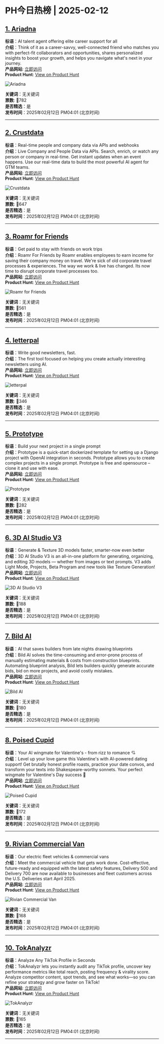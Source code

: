 # PH今日热榜 | 2025-02-12

## [1. Ariadna](https://www.producthunt.com/posts/ariadna?utm_campaign=producthunt-api&utm_medium=api-v2&utm_source=Application%3A+linewalker+%28ID%3A+135281%29)  
**标语**：AI talent agent offering elite career support for all  
**介绍**：Think of it as a career-savvy, well-connected friend who matches you with perfect-fit collaborators and opportunities, shares personalized insights to boost your growth, and helps you navigate what's next in your journey.  
**产品网站**: [立即访问](https://www.producthunt.com/r/FI35VGLTX54DEX?utm_campaign=producthunt-api&utm_medium=api-v2&utm_source=Application%3A+linewalker+%28ID%3A+135281%29)  
**Product Hunt**: [View on Product Hunt](https://www.producthunt.com/posts/ariadna?utm_campaign=producthunt-api&utm_medium=api-v2&utm_source=Application%3A+linewalker+%28ID%3A+135281%29)  

![Ariadna](https://ph-files.imgix.net/45309c0e-8a00-4738-9a6d-4e2fa4917db2.png?auto=format&fit=crop&frame=1&h=512&w=1024)  

**关键词**：无关键词  
**票数**: 🔺782  
**是否精选**：是  
**发布时间**：2025年02月12日 PM04:01 (北京时间)  

---

## [2. Crustdata](https://www.producthunt.com/posts/crustdata-3?utm_campaign=producthunt-api&utm_medium=api-v2&utm_source=Application%3A+linewalker+%28ID%3A+135281%29)  
**标语**：Real-time people and company data via APIs and webhooks  
**介绍**：Live Company and People Data via APIs. Search, enrich, or watch any person or company in real-time. Get instant updates when an event happens. Use our real-time data to build the most powerful AI agent for GTM teams.  
**产品网站**: [立即访问](https://www.producthunt.com/r/CTKXZQE2OKVJMS?utm_campaign=producthunt-api&utm_medium=api-v2&utm_source=Application%3A+linewalker+%28ID%3A+135281%29)  
**Product Hunt**: [View on Product Hunt](https://www.producthunt.com/posts/crustdata-3?utm_campaign=producthunt-api&utm_medium=api-v2&utm_source=Application%3A+linewalker+%28ID%3A+135281%29)  

![Crustdata](https://ph-files.imgix.net/6e4625e4-f417-45d1-b65c-5b3deffa2197.png?auto=format&fit=crop&frame=1&h=512&w=1024)  

**关键词**：无关键词  
**票数**: 🔺647  
**是否精选**：是  
**发布时间**：2025年02月12日 PM04:01 (北京时间)  

---

## [3. Roamr for Friends](https://www.producthunt.com/posts/roamr-for-friends?utm_campaign=producthunt-api&utm_medium=api-v2&utm_source=Application%3A+linewalker+%28ID%3A+135281%29)  
**标语**：Get paid to stay with friends on work trips  
**介绍**：Roamr For Friends by Roamr enables employees to earn income for saving their company money on travel. We're sick of old corporate travel processes & experiences. The way we work & live has changed. Its now time to disrupt corporate travel processes too.  
**产品网站**: [立即访问](https://www.producthunt.com/r/NSSSCDLQPRV7BB?utm_campaign=producthunt-api&utm_medium=api-v2&utm_source=Application%3A+linewalker+%28ID%3A+135281%29)  
**Product Hunt**: [View on Product Hunt](https://www.producthunt.com/posts/roamr-for-friends?utm_campaign=producthunt-api&utm_medium=api-v2&utm_source=Application%3A+linewalker+%28ID%3A+135281%29)  

![Roamr for Friends](https://ph-files.imgix.net/92087630-fdb8-44ef-a1bf-ae7a5bb02c8a.png?auto=format&fit=crop&frame=1&h=512&w=1024)  

**关键词**：无关键词  
**票数**: 🔺561  
**是否精选**：是  
**发布时间**：2025年02月12日 PM04:01 (北京时间)  

---

## [4. letterpal](https://www.producthunt.com/posts/letterpal-2?utm_campaign=producthunt-api&utm_medium=api-v2&utm_source=Application%3A+linewalker+%28ID%3A+135281%29)  
**标语**：Write good newsletters, fast.  
**介绍**：The first tool focused on helping you create actually interesting newsletters using AI.  
**产品网站**: [立即访问](https://www.producthunt.com/r/CPO7ABNKS5N7II?utm_campaign=producthunt-api&utm_medium=api-v2&utm_source=Application%3A+linewalker+%28ID%3A+135281%29)  
**Product Hunt**: [View on Product Hunt](https://www.producthunt.com/posts/letterpal-2?utm_campaign=producthunt-api&utm_medium=api-v2&utm_source=Application%3A+linewalker+%28ID%3A+135281%29)  

![letterpal](https://ph-files.imgix.net/b8d101a0-2bc0-466f-8523-bfddf35a5ec8.png?auto=format&fit=crop&frame=1&h=512&w=1024)  

**关键词**：无关键词  
**票数**: 🔺346  
**是否精选**：是  
**发布时间**：2025年02月12日 PM04:01 (北京时间)  

---

## [5. Prototype](https://www.producthunt.com/posts/prototype?utm_campaign=producthunt-api&utm_medium=api-v2&utm_source=Application%3A+linewalker+%28ID%3A+135281%29)  
**标语**：Build your next project in a single prompt  
**介绍**：Prototype is a quick-start dockerized template for setting up a Django project with OpenAI integration in seconds. Prototype allows you to create complex projects in a single prompt. Prototype is free and opensource – clone it and use with ease.  
**产品网站**: [立即访问](https://www.producthunt.com/r/TOSGXSYTYEO7JK?utm_campaign=producthunt-api&utm_medium=api-v2&utm_source=Application%3A+linewalker+%28ID%3A+135281%29)  
**Product Hunt**: [View on Product Hunt](https://www.producthunt.com/posts/prototype?utm_campaign=producthunt-api&utm_medium=api-v2&utm_source=Application%3A+linewalker+%28ID%3A+135281%29)  

![Prototype](https://ph-files.imgix.net/79569326-d3b8-40f5-95f9-2b83b4c6544a.png?auto=format&fit=crop&frame=1&h=512&w=1024)  

**关键词**：无关键词  
**票数**: 🔺282  
**是否精选**：是  
**发布时间**：2025年02月12日 PM04:01 (北京时间)  

---

## [6. 3D AI Studio V3](https://www.producthunt.com/posts/3d-ai-studio-v3?utm_campaign=producthunt-api&utm_medium=api-v2&utm_source=Application%3A+linewalker+%28ID%3A+135281%29)  
**标语**：Generate & Texture 3D models faster, smarter-now even better  
**介绍**：3D AI Studio V3 is an all-in-one platform for generating, organizing, and editing 3D models — whether from images or text prompts. V3 adds Light Mode, Projects, Beta Program and new tools like Texture Generation!  
**产品网站**: [立即访问](https://www.producthunt.com/r/WFDDICFXYUDJHI?utm_campaign=producthunt-api&utm_medium=api-v2&utm_source=Application%3A+linewalker+%28ID%3A+135281%29)  
**Product Hunt**: [View on Product Hunt](https://www.producthunt.com/posts/3d-ai-studio-v3?utm_campaign=producthunt-api&utm_medium=api-v2&utm_source=Application%3A+linewalker+%28ID%3A+135281%29)  

![3D AI Studio V3](https://ph-files.imgix.net/8d48bb00-8d60-423f-9f43-246cd69e69de.jpeg?auto=format&fit=crop&frame=1&h=512&w=1024)  

**关键词**：无关键词  
**票数**: 🔺188  
**是否精选**：是  
**发布时间**：2025年02月12日 PM04:01 (北京时间)  

---

## [7. Bild AI](https://www.producthunt.com/posts/bild-ai?utm_campaign=producthunt-api&utm_medium=api-v2&utm_source=Application%3A+linewalker+%28ID%3A+135281%29)  
**标语**：AI that saves builders from late nights drawing blueprints  
**介绍**：Bild AI solves the time-consuming and error-prone process of manually estimating materials & costs from construction blueprints. Automating blueprint analysis, Bild lets builders quickly generate accurate bids, bid on more projects, and avoid costly mistakes.  
**产品网站**: [立即访问](https://www.producthunt.com/r/AANE7UR27DHL7F?utm_campaign=producthunt-api&utm_medium=api-v2&utm_source=Application%3A+linewalker+%28ID%3A+135281%29)  
**Product Hunt**: [View on Product Hunt](https://www.producthunt.com/posts/bild-ai?utm_campaign=producthunt-api&utm_medium=api-v2&utm_source=Application%3A+linewalker+%28ID%3A+135281%29)  

![Bild AI](https://ph-files.imgix.net/a1e37a51-6041-4ace-8588-bb39a3ee7156.gif?auto=format&fit=crop&frame=1&h=512&w=1024)  

**关键词**：无关键词  
**票数**: 🔺180  
**是否精选**：是  
**发布时间**：2025年02月12日 PM04:01 (北京时间)  

---

## [8. Poised Cupid](https://www.producthunt.com/posts/poised-cupid?utm_campaign=producthunt-api&utm_medium=api-v2&utm_source=Application%3A+linewalker+%28ID%3A+135281%29)  
**标语**：Your AI wingmate for Valentine's - from rizz to romance 💘  
**介绍**：Level up your love game this Valentine's with AI-powered dating support! Get brutally honest profile roasts, practice your date convos, and transform your texts into Shakespeare-worthy sonnets. Your perfect wingmate for Valentine's Day success 💝  
**产品网站**: [立即访问](https://www.producthunt.com/r/CFELDV2HPEEUMA?utm_campaign=producthunt-api&utm_medium=api-v2&utm_source=Application%3A+linewalker+%28ID%3A+135281%29)  
**Product Hunt**: [View on Product Hunt](https://www.producthunt.com/posts/poised-cupid?utm_campaign=producthunt-api&utm_medium=api-v2&utm_source=Application%3A+linewalker+%28ID%3A+135281%29)  

![Poised Cupid](https://ph-files.imgix.net/3243fd34-6813-4df5-9b8b-d2c524e7bf9b.png?auto=format&fit=crop&frame=1&h=512&w=1024)  

**关键词**：无关键词  
**票数**: 🔺172  
**是否精选**：是  
**发布时间**：2025年02月12日 PM04:01 (北京时间)  

---

## [9. Rivian Commercial Van](https://www.producthunt.com/posts/rivian-commercial-van?utm_campaign=producthunt-api&utm_medium=api-v2&utm_source=Application%3A+linewalker+%28ID%3A+135281%29)  
**标语**：Our electric fleet vehicles & commercial vans  
**介绍**：Meet the commercial vehicle that gets work done. Cost-effective, future-ready and equipped with the latest safety features, Delivery 500 and Delivery 700 are now available to businesses and fleet customers across the U.S. Deliveries start April 2025.  
**产品网站**: [立即访问](https://www.producthunt.com/r/2VWE7243PDRMWL?utm_campaign=producthunt-api&utm_medium=api-v2&utm_source=Application%3A+linewalker+%28ID%3A+135281%29)  
**Product Hunt**: [View on Product Hunt](https://www.producthunt.com/posts/rivian-commercial-van?utm_campaign=producthunt-api&utm_medium=api-v2&utm_source=Application%3A+linewalker+%28ID%3A+135281%29)  

![Rivian Commercial Van](https://ph-files.imgix.net/6e1e62f2-fcb9-472c-83bc-a04b559400a1.png?auto=format&fit=crop&frame=1&h=512&w=1024)  

**关键词**：无关键词  
**票数**: 🔺168  
**是否精选**：是  
**发布时间**：2025年02月12日 PM04:01 (北京时间)  

---

## [10. TokAnalyzr](https://www.producthunt.com/posts/tokanalyzr?utm_campaign=producthunt-api&utm_medium=api-v2&utm_source=Application%3A+linewalker+%28ID%3A+135281%29)  
**标语**：Analyze Any TikTok Profile in Seconds  
**介绍**：TokAnalyzr lets you instantly audit any TikTok profile, uncover key performance metrics like total reach, posting frequency & virality score. Analyze competitor content, spot trends, and see what works—so you can refine your strategy and grow faster on TikTok!  
**产品网站**: [立即访问](https://www.producthunt.com/r/5I6KHAP6ETRVZA?utm_campaign=producthunt-api&utm_medium=api-v2&utm_source=Application%3A+linewalker+%28ID%3A+135281%29)  
**Product Hunt**: [View on Product Hunt](https://www.producthunt.com/posts/tokanalyzr?utm_campaign=producthunt-api&utm_medium=api-v2&utm_source=Application%3A+linewalker+%28ID%3A+135281%29)  

![TokAnalyzr](https://ph-files.imgix.net/5bd88601-1b55-4a93-aeaa-4b74109f7273.png?auto=format&fit=crop&frame=1&h=512&w=1024)  

**关键词**：无关键词  
**票数**: 🔺165  
**是否精选**：是  
**发布时间**：2025年02月12日 PM04:01 (北京时间)  

---

